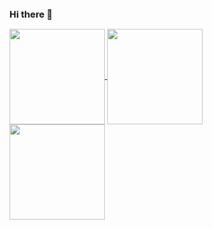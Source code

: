### Hi there 👋

<a href="https://github.com/teacherSsamko">
  <img align="center" height="170em" src="https://github-readme-stats.vercel.app/api?username=teacherSsamko&theme=dark&count_private=true&show_icons=true&include_all_commits=true&custom_title=Personal%20-%20teacherSsamko&card_width=450" />
</a>

<a href="https://github.com/Eunsub-dev">
  <img align="center" height="170em" src="https://github-readme-stats.vercel.app/api?username=Eunsub-dev&theme=dark&count_private=true&show_icons=true&include_all_commits=true&custom_title=In%20HITS%20-%20Eunsub-dev&card_width=450" />
</a>



<a href="https://github.com/teacherSsamko">
  <img align="center" height="170em" src="https://github-readme-stats.vercel.app/api/top-langs/?username=teacherSsamko&layout=compact&theme=algolia&card_width=370&langs_count=6&include_forks=true&hide=html" />
</a>


<!--
**teacherSsamko/teacherSsamko** is a ✨ _special_ ✨ repository because its `README.md` (this file) appears on your GitHub profile.

Here are some ideas to get you started:

- 🔭 I’m currently working on ...
- 🌱 I’m currently learning ...
- 👯 I’m looking to collaborate on ...
- 🤔 I’m looking for help with ...
- 💬 Ask me about ...
- 📫 How to reach me: ...
- 😄 Pronouns: ...
- ⚡ Fun fact: ...
-->
